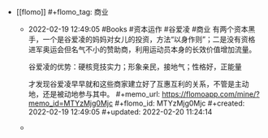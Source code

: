 - [[flomo]]
  #+flomo_tag: 商业
	- 2022-02-19 12:49:05
	   #Books #资本运作 #谷爱凌   #商业
	  有两个资本黑手，一个是谷爱凌的妈妈对女儿的投资，方法“以身作则”；二是没有资格进军奥运会但名气不小的赞助商，利用运动员本身的长效价值增加流量。
	  
	  谷爱凌的优势：硬核竞技实力；形象亲民，接地气；性格好，正能量
	  
	  才发现谷爱凌早早就和这些商家建立好了互惠互利的关系，不管是主动地，还是被动地参与其中。
	  #+memo_url: https://flomoapp.com/mine/?memo_id=MTYzMjg0Mjc
	  #+flomo_id: MTYzMjg0Mjc
	  #+created: 2022-02-19 12:49:05
	  #+updated: 2022-02-20 11:24:14
	-